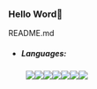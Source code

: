 ### Hello Word👋


README.md
- <h5>Languages:</h5>
<div style="display: flex;">
    &nbsp;&nbsp;&nbsp;&nbsp;&nbsp;&nbsp;&nbsp;&nbsp;
    <img src="https://img.shields.io/badge/HTML-%20?style=flat-square&logo=html5&logoColor=white&color=e54c21" />
    <img src="https://img.shields.io/badge/CSS3-%20?style=flat-square&logo=css3&logoColor=white&color=0160a5" />
    <img src="https://img.shields.io/badge/JAVA-%20?style=flat-square&logo=java&logoColor=white&color=ed292c"/>
    <img src="https://img.shields.io/badge/JAVASCRIPT-%20?style=flat-square&logo=javascript&logoColor=white&color=cfb430" />
    <img src="https://img.shields.io/badge/SQL-%20?style=flat-square&logo=mysql&logoColor=white&color=4479A1"/>


---
<div align="center">

  <div style="display: flex; align-items: flex-start;">
    <img src="https://github-readme-stats.vercel.app/api?username=wellingtonsb&theme=buefy"" />
    <img src="https://github-readme-stats.vercel.app/api/top-langs/?username=wellingtonsb&hide=html&layout=compact&theme=buefy"/>
    
  </div>
</div>
